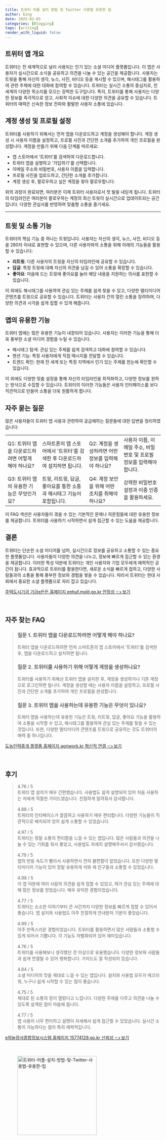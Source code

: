 ```yaml
---
title: 트위터 어플 설치 방법 및 Twitter 사용법 유용한 팁
author: bing
date: 2025-02-03
categories: [Blogging]
tags: [writing]
render_with_liquid: false
---
```



<h2 id='트위터 앱 개요'>트위터 앱 개요</h2>

<p>트위터는 전 세계적으로 널리 사용되는 인기 있는 소셜 미디어 플랫폼입니다. 이 앱은 사용자가 실시간으로 소식을 공유하고 의견을 나눌 수 있는 공간을 제공합니다. 사용자는 트윗을 통해 자신의 생각, 뉴스, 사진, 비디오 등을 게시할 수 있으며, 해시태그를 활용하여 관련 주제에 대한 대화에 참여할 수 있습니다. 트위터는 실시간 소통의 중심지로, 전 세계의 다양한 목소리를 모으는 강력한 도구입니다. 특히, 트위터를 통해 사용자는 다양한 정보를 즉각적으로 얻고, 사회적 이슈에 대한 다양한 의견을 공유할 수 있습니다. 트위터의 매력은 신속한 정보 전파와 활발한 사용자 소통에 있습니다.</p>

<h2 id='계정 생성 및 프로필 설정'>계정 생성 및 프로필 설정</h2>

<p>트위터를 사용하기 위해서는 먼저 앱을 다운로드하고 계정을 생성해야 합니다. 계정 생성 시 사용자 이름을 설정하고, 프로필 사진과 간단한 소개를 추가하여 개인 프로필을 완성합니다. 계정을 만들기 위해 다음 단계를 따르세요:</p>

<ul>
    <li>앱 스토어에서 '트위터'를 검색하여 다운로드합니다.</li>
    <li>트위터 앱을 실행하고 '가입하기'를 선택합니다.</li>
    <li>이메일 주소와 비밀번호, 사용자 이름을 입력합니다.</li>
    <li>프로필 사진을 업로드하고, 간단한 소개를 추가합니다.</li>
    <li>계정 생성 후, 팔로우하고 싶은 계정을 찾아 팔로우합니다.</li>
</ul>

<p>위의 과정이 완료되면, 여러분은 이제 트위터 사용자로서 첫 발을 내딛게 됩니다. 트위터의 타임라인은 여러분이 팔로우하는 계정의 최신 트윗이 실시간으로 업데이트되는 공간입니다. 다양한 관심사를 반영하여 맞춤형 소통을 즐기세요.</p>

<hr />

<h2 id='트윗 및 소통 기능'>트윗 및 소통 기능</h2>

<p>트위터의 핵심 기능 중 하나는 트윗입니다. 사용자는 자신의 생각, 뉴스, 사진, 비디오 등을 280자 이내로 표현할 수 있으며, 다른 사용자와의 소통을 위해 아래의 기능들을 활용할 수 있습니다:</p>

<ul>
    <li><b>리트윗</b>: 다른 사용자의 트윗을 자신의 타임라인에 공유할 수 있습니다.</li>
    <li><b>답글</b>: 특정 트윗에 대해 자신의 의견을 남길 수 있어 소통을 확장할 수 있습니다.</li>
    <li><b>좋아요</b>: 마음에 드는 트윗에 좋아요를 눌러 해당 내용을 지원하는 의사를 표현할 수 있습니다.</li>
</ul>

<p>이 외에도 해시태그를 사용하여 관심 있는 주제를 쉽게 찾을 수 있고, 다양한 멀티미디어 콘텐츠를 트윗으로 공유할 수 있습니다. 트위터는 사용자 간의 열린 소통을 장려하며, 다양한 의견과 시각을 쉽게 접할 수 있게 해줍니다.</p>

<h2 id='앱의 유용한 기능'>앱의 유용한 기능</h2>

<p>트위터 앱에는 많은 유용한 기능이 내장되어 있습니다. 사용자는 이러한 기능을 통해 더욱 풍부한 소셜 미디어 경험을 누릴 수 있습니다.</p>

<ul>
    <li>해시태그 탐색: 관심 있는 주제를 쉽게 검색하고 대화에 참여할 수 있습니다.</li>
    <li>멘션 기능: 특정 사용자에게 직접 메시지를 전달할 수 있습니다.</li>
    <li>트렌드 확인: 현재 전 세계 또는 특정 지역에서 인기 있는 주제를 한눈에 확인할 수 있습니다.</li>
</ul>

<p>이 외에도 다양한 맞춤 설정을 통해 자신의 타임라인을 최적화하고, 다양한 정보를 원하는 방식으로 수집할 수 있습니다. 트위터의 이러한 기능들은 사용자 인터페이스를 보다 직관적으로 만들어 소통을 더욱 원활하게 합니다.</p>

<h2 id='자주 묻는 질문'>자주 묻는 질문</h2>

<p>많은 사용자들이 트위터 앱 사용과 관련하여 궁금해하는 질문들에 대한 답변을 정리하였습니다:</p>

<table>
    <tr>
        <td>Q1: 트위터 앱을 다운로드하려면 어떻게 해야 하나요?</td>
        <td>스마트폰의 앱 스토어에서 '트위터'를 검색한 후 다운로드하여 설치하면 됩니다.</td>
        <td>Q2: 계정을 생성하려면 어떤 정보를 입력해야 하나요?</td>
        <td>사용자 이름, 이메일 주소, 비밀번호 및 프로필 정보를 입력해야 합니다.</td>
    </tr>
    <tr>
        <td>Q3: 트위터 앱의 유용한 기능은 무엇인가요?</td>
        <td>트윗, 리트윗, 답글, 좋아요를 통한 소통과 해시태그 기능이 포함됩니다.</td>
        <td>Q4: 계정 보안을 위해 어떤 조치를 취해야 하나요?</td>
        <td>강력한 비밀번호 설정과 이중 인증을 활용하세요.</td>
    </tr>
</table>

<p>이 FAQ 섹션은 사용자들이 겪을 수 있는 기본적인 문제나 의문점들에 대한 유용한 정보를 제공합니다. 트위터를 사용하기 시작하면서 쉽게 접근할 수 있는 도움을 제공합니다.</p>

<h2 id='결론'>결론</h2>

<p>트위터는 단순한 소셜 미디어를 넘어, 실시간으로 정보를 공유하고 소통할 수 있는 중요한 플랫폼입니다. 사용자들이 다양한 의견을 나누고, 정보에 빠르게 접근할 수 있는 환경을 제공합니다. 이러한 특성 덕분에 트위터는 개인 사용자와 기업 모두에게 매력적인 공간이 됩니다. 효과적으로 트위터를 활용한다면, 새로운 소식을 빠르게 접하고, 다양한 사람들과의 소통을 통해 풍부한 정보와 경험을 쌓을 수 있습니다. 따라서 트위터는 현대 사회에서 중요한 소셜 플랫폼으로 자리 잡고 있습니다.</p>


<p><a class="click-button" title="주택도시기금 기금e든든 홈페이지 enhuf.molit.go.kr 안정성" href="https://somered.github.io/posts/%EC%A3%BC%ED%83%9D%EB%8F%84%EC%8B%9C%EA%B8%B0%EA%B8%88-%EA%B8%B0%EA%B8%88e%EB%93%A0%EB%93%A0-%ED%99%88%ED%8E%98%EC%9D%B4%EC%A7%80-enhuf.molit.go.kr-%EC%95%88%EC%A0%95%EC%84%B1/" rel="dofollow">주택도시기금 기금e든든 홈페이지 enhuf.molit.go.kr 안정성 👈 보기</a></p><br>
<h2 id='자주_찾는_FAQ'>자주 찾는 FAQ</h2>
<div itemscope="" itemtype="https://schema.org/FAQPage"> 
<blockquote> 
<div itemscope="" itemprop="mainEntity" itemtype="https://schema.org/Question"> 
<h3 itemprop="name">질문 1. 트위터 앱을 다운로드하려면 어떻게 해야 하나요?</h3> 
<div itemscope="" itemprop="acceptedAnswer" itemtype="https://schema.org/Answer"> 
<span itemprop="text"> 
<p>트위터 앱을 다운로드하려면 먼저 스마트폰의 앱 스토어에서 '트위터'를 검색한 후, 앱을 다운로드하고 설치하면 됩니다.</p> 
</span> 
</div> 
</div> 
<div itemscope="" itemprop="mainEntity" itemtype="https://schema.org/Question"> 
<h3 itemprop="name">질문 2. 트위터를 사용하기 위해 어떻게 계정을 생성하나요?</h3> 
<div itemscope="" itemprop="acceptedAnswer" itemtype="https://schema.org/Answer"> 
<span itemprop="text"> 
<p>트위터를 사용하기 위해선 트위터 앱을 설치한 후, 계정을 생성하거나 기존 계정으로 로그인하면 됩니다. 계정을 생성할 때는 사용자 이름을 설정하고, 프로필 사진과 간단한 소개를 추가하여 개인 프로필을 완성합니다.</p> 
</span> 
</div> 
</div> 
<div itemscope="" itemprop="mainEntity" itemtype="https://schema.org/Question"> 
<h3 itemprop="name">질문 3. 트위터 앱을 사용하는데 유용한 기능은 무엇이 있나요?</h3> 
<div itemscope="" itemprop="acceptedAnswer" itemtype="https://schema.org/Answer"> 
<span itemprop="text"> 
<p>트위터 앱을 사용하는데 유용한 기능은 트윗, 리트윗, 답글, 좋아요 기능을 활용하여 소통을 시작할 수 있고, 해시태그를 활용하여 관심 있는 주제를 찾을 수 있는 것입니다. 또한, 다양한 멀티미디어 콘텐츠를 트윗으로 공유하는 것도 트위터의 매력 중 하나입니다.</p> 
</span> 
</div> 
</div> 
</blockquote> 
</div>
<p><a class="click-button" title="도농인력중개 플랫폼 홈페이지 agriwork.kr 혁신적 연결" href="https://somered.github.io/posts/%EB%8F%84%EB%86%8D%EC%9D%B8%EB%A0%A5%EC%A4%91%EA%B0%9C-%ED%94%8C%EB%9E%AB%ED%8F%BC-%ED%99%88%ED%8E%98%EC%9D%B4%EC%A7%80-agriwork.kr-%ED%98%81%EC%8B%A0%EC%A0%81-%EC%97%B0%EA%B2%B0/" rel="dofollow">도농인력중개 플랫폼 홈페이지 agriwork.kr 혁신적 연결 👈 보기</a></p><br>
<h2 id='후기'>후기</h2>
<div itemscope itemtype="https://schema.org/Product">
  <blockquote>
  <div itemprop="review" itemscope itemtype="https://schema.org/Review">
      <div itemprop="reviewRating" itemscope itemtype="https://schema.org/Rating"> <span itemprop="ratingValue">4.76</span> / <span itemprop="bestRating">5</span> </div>
      <span itemprop="reviewBody">트위터 앱 설치가 매우 간편했습니다. 사용법도 쉽게 설명되어 있어 처음 사용하는 저에게 적절한 가이드였습니다. 친절하게 알려줘서 감사합니다.</span>
  </div>
  <br>
  <div itemprop="review" itemscope itemtype="https://schema.org/Review">
      <div itemprop="reviewRating" itemscope itemtype="https://schema.org/Rating"> <span itemprop="ratingValue">4.88</span> / <span itemprop="bestRating">5</span> </div>
      <span itemprop="reviewBody">트위터의 인터페이스가 깔끔하고 사용하기 매우 편리합니다. 다양한 기능들이 직관적으로 배치되어 있어 쉽게 소통할 수 있었습니다.</span>
  </div>
  <br>
  <div itemprop="review" itemscope itemtype="https://schema.org/Review">
      <div itemprop="reviewRating" itemscope itemtype="https://schema.org/Rating"> <span itemprop="ratingValue">4.97</span> / <span itemprop="bestRating">5</span> </div>
      <span itemprop="reviewBody">트위터는 정말 소통의 편리함을 느낄 수 있는 앱입니다. 많은 사람들과 의견을 나눌 수 있는 기회를 줘서 좋았고, 사용법도 자세히 설명해주셔서 감사했습니다.</span>
  </div>
  <br>
  <div itemprop="review" itemscope itemtype="https://schema.org/Review">
      <div itemprop="reviewRating" itemscope itemtype="https://schema.org/Rating"> <span itemprop="ratingValue">4.79</span> / <span itemprop="bestRating">5</span> </div>
      <span itemprop="reviewBody">앱의 반응 속도가 빨라서 사용하면서 전혀 불편함이 없었습니다. 또한 다양한 멀티미디어 기능이 있어 정말 유용하게 저와 제 친구들과 소통할 수 있었습니다.</span>
  </div>
  <br>
  <div itemprop="review" itemscope itemtype="https://schema.org/Review">
      <div itemprop="reviewRating" itemscope itemtype="https://schema.org/Rating"> <span itemprop="ratingValue">4.98</span> / <span itemprop="bestRating">5</span> </div>
      <span itemprop="reviewBody">이 앱 덕분에 여러 사람의 의견을 쉽게 접할 수 있었고, 제가 관심 있는 주제에 대해 많은 정보를 얻었습니다. 매우 유익한 경험이었습니다.</span>
  </div>
  <br>
  <div itemprop="review" itemscope itemtype="https://schema.org/Review">
      <div itemprop="reviewRating" itemscope itemtype="https://schema.org/Rating"> <span itemprop="ratingValue">4.77</span> / <span itemprop="bestRating">5</span> </div>
      <span itemprop="reviewBody">트위터는 소소한 이야기부터 큰 사건까지 다양한 정보를 빠르게 접할 수 있어서 좋습니다. 앱 설치와 사용법도 아주 친절하게 안내받아 기분이 좋았습니다.</span>
  </div>
  <br>
  <div itemprop="review" itemscope itemtype="https://schema.org/Review">
      <div itemprop="reviewRating" itemscope itemtype="https://schema.org/Rating"> <span itemprop="ratingValue">4.99</span> / <span itemprop="bestRating">5</span> </div>
      <span itemprop="reviewBody">아주 만족스러운 경험이었습니다. 트위터를 활용하면서 많은 사람들과 소통할 수 있게 되어서 기쁩니다. 각 기능도 차별화되어 있어 재미있습니다.</span>
  </div>
  <br>
  <div itemprop="review" itemscope itemtype="https://schema.org/Review">
      <div itemprop="reviewRating" itemscope itemtype="https://schema.org/Rating"> <span itemprop="ratingValue">4.76</span> / <span itemprop="bestRating">5</span> </div>
      <span itemprop="reviewBody">트위터를 사용해보니 생각했던 것 이상으로 유용했습니다. 다양한 정보와 사람들과 쉽게 연결될 수 있어 행복합니다. 가이드도 잘 작성되어 있습니다.</span>
  </div>
  <br>
  <div itemprop="review" itemscope itemtype="https://schema.org/Review">
      <div itemprop="reviewRating" itemscope itemtype="https://schema.org/Rating"> <span itemprop="ratingValue">4.84</span> / <span itemprop="bestRating">5</span> </div>
      <span itemprop="reviewBody">소셜 미디어의 맛을 제대로 느낄 수 있는 앱입니다. 설치와 사용법 모두가 매끄러워, 누구나 쉽게 시작할 수 있는 점이 좋습니다.</span>
  </div>
  <br>
  <div itemprop="review" itemscope itemtype="https://schema.org/Review">
      <div itemprop="reviewRating" itemscope itemtype="https://schema.org/Rating"> <span itemprop="ratingValue">4.75</span> / <span itemprop="bestRating">5</span> </div>
      <span itemprop="reviewBody">제대로 된 소통의 장이 열렸다고 느낍니다. 다양한 주제를 다루고 의견을 나눌 수 있도록 설계된 점이 마음에 듭니다.</span>
  </div>
  <br>
  <div itemprop="review" itemscope itemtype="https://schema.org/Review">
      <div itemprop="reviewRating" itemscope itemtype="https://schema.org/Rating"> <span itemprop="ratingValue">4.77</span> / <span itemprop="bestRating">5</span> </div>
      <span itemprop="reviewBody">앱 사용이 너무 편리하고 설명이 자세해서 쉽게 접근할 수 있었습니다. 실시간 소통이 가능하다는 점이 특히 매력적입니다.</span>
  </div>
  </blockquote>
</div>
<p><a class="click-button" title="e하늘장사종합정보시스템 홈페이지 15774129.go.kr 신뢰성" href="https://somered.github.io/posts/e%ED%95%98%EB%8A%98%EC%9E%A5%EC%82%AC%EC%A2%85%ED%95%A9%EC%A0%95%EB%B3%B4%EC%8B%9C%EC%8A%A4%ED%85%9C-%ED%99%88%ED%8E%98%EC%9D%B4%EC%A7%80-15774129.go.kr-%EC%8B%A0%EB%A2%B0%EC%84%B1/" rel="dofollow">e하늘장사종합정보시스템 홈페이지 15774129.go.kr 신뢰성 👈 보기</a></p><br>
<figure class="image"><img src="https://somered.github.io/assets/img/thumbnail/트위터-어플-설치-방법-및-Twitter-사용법-유용한-팁.webp" alt="트위터-어플-설치-방법-및-Twitter-사용법-유용한-팁" width="256" height="256"></figure>